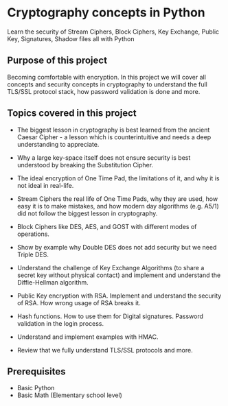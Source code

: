 # Cryptography concepts in Python
Learn the security of Stream Ciphers, Block Ciphers, Key Exchange, Public Key, Signatures, Shadow files all with Python
## Purpose of this project
Becoming comfortable with encryption.
In this project we will cover all concepts and security concepts in cryptography to understand the full TLS/SSL protocol stack, how password validation is done and more.
## Topics covered in this project
- The biggest lesson in cryptography is best learned from the ancient Caesar Cipher - a lesson which is counterintuitive and needs a deep understanding to appreciate.

- Why a large key-space itself does not ensure security is best understood by breaking the Substitution Cipher.

- The ideal encryption of One Time Pad, the limitations of it, and why it is not ideal in real-life.

- Stream Ciphers the real life of One Time Pads, why they are used, how easy it is to make mistakes, and how modern day algorithms (e.g. A5/1) did not follow the biggest lesson in cryptography.

- Block Ciphers like DES, AES, and GOST with different modes of operations.

- Show by example why Double DES does not add security but we need Triple DES.

- Understand the challenge of Key Exchange Algorithms (to share a secret key without physical contact) and implement and understand the Diffie-Hellman algorithm.

- Public Key encryption with RSA. Implement and understand the security of RSA. How wrong usage of RSA breaks it.

- Hash functions. How to use them for Digital signatures. Password validation in the login process.

- Understand and implement examples with HMAC.

- Review that we fully understand TLS/SSL protocols and more.

## Prerequisites
- Basic Python
- Basic Math (Elementary school level)